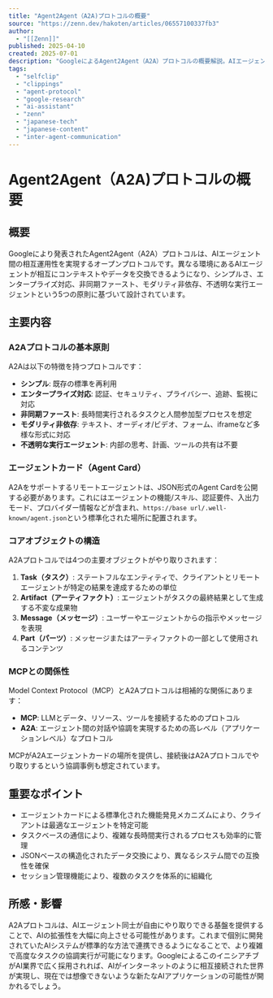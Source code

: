 ```yaml
---
title: "Agent2Agent（A2A)プロトコルの概要"
source: "https://zenn.dev/hakoten/articles/06557100337fb3"
author:
  - "[[Zenn]]"
published: 2025-04-10
created: 2025-07-01
description: "GoogleによるAgent2Agent（A2A）プロトコルの概要解説。AIエージェント同士が相互通信するためのオープンプロトコルの仕様と、MCPとの関係性について詳細に説明。"
tags:
  - "selfclip"
  - "clippings"
  - "agent-protocol"
  - "google-research"
  - "ai-assistant"
  - "zenn"
  - "japanese-tech"
  - "japanese-content"
  - "inter-agent-communication"
---
```


# Agent2Agent（A2A)プロトコルの概要

## 概要
Googleにより発表されたAgent2Agent（A2A）プロトコルは、AIエージェント間の相互運用性を実現するオープンプロトコルです。異なる環境にあるAIエージェントが相互にコンテキストやデータを交換できるようになり、シンプルさ、エンタープライズ対応、非同期ファースト、モダリティ非依存、不透明な実行エージェントという5つの原則に基づいて設計されています。

## 主要内容

### A2Aプロトコルの基本原則
A2Aは以下の特徴を持つプロトコルです：
- **シンプル**: 既存の標準を再利用
- **エンタープライズ対応**: 認証、セキュリティ、プライバシー、追跡、監視に対応
- **非同期ファースト**: 長時間実行されるタスクと人間参加型プロセスを想定
- **モダリティ非依存**: テキスト、オーディオ/ビデオ、フォーム、iframeなど多様な形式に対応
- **不透明な実行エージェント**: 内部の思考、計画、ツールの共有は不要

### エージェントカード（Agent Card）
A2Aをサポートするリモートエージェントは、JSON形式のAgent Cardを公開する必要があります。これにはエージェントの機能/スキル、認証要件、入出力モード、プロバイダー情報などが含まれ、`https://base url/.well-known/agent.json`という標準化された場所に配置されます。

### コアオブジェクトの構造
A2Aプロトコルでは4つの主要オブジェクトがやり取りされます：
1. **Task（タスク）**: ステートフルなエンティティで、クライアントとリモートエージェントが特定の結果を達成するための単位
2. **Artifact（アーティファクト）**: エージェントがタスクの最終結果として生成する不変な成果物
3. **Message（メッセージ）**: ユーザーやエージェントからの指示やメッセージを表現
4. **Part（パーツ）**: メッセージまたはアーティファクトの一部として使用されるコンテンツ

### MCPとの関係性
Model Context Protocol（MCP）とA2Aプロトコルは相補的な関係にあります：
- **MCP**: LLMとデータ、リソース、ツールを接続するためのプロトコル
- **A2A**: エージェント間の対話や協調を実現するための高レベル（アプリケーションレベル）なプロトコル

MCPがA2Aエージェントカードの場所を提供し、接続後はA2Aプロトコルでやり取りするという協調事例も想定されています。

## 重要なポイント
- エージェントカードによる標準化された機能発見メカニズムにより、クライアントは最適なエージェントを特定可能
- タスクベースの通信により、複雑な長時間実行されるプロセスも効率的に管理
- JSONベースの構造化されたデータ交換により、異なるシステム間での互換性を確保
- セッション管理機能により、複数のタスクを体系的に組織化

## 所感・影響
A2Aプロトコルは、AIエージェント同士が自由にやり取りできる基盤を提供することで、AIの拡張性を大幅に向上させる可能性があります。これまで個別に開発されていたAIシステムが標準的な方法で連携できるようになることで、より複雑で高度なタスクの協調実行が可能になります。GoogleによるこのイニシアチブがAI業界で広く採用されれば、AIがインターネットのように相互接続された世界が実現し、現在では想像できないような新たなAIアプリケーションの可能性が開かれるでしょう。